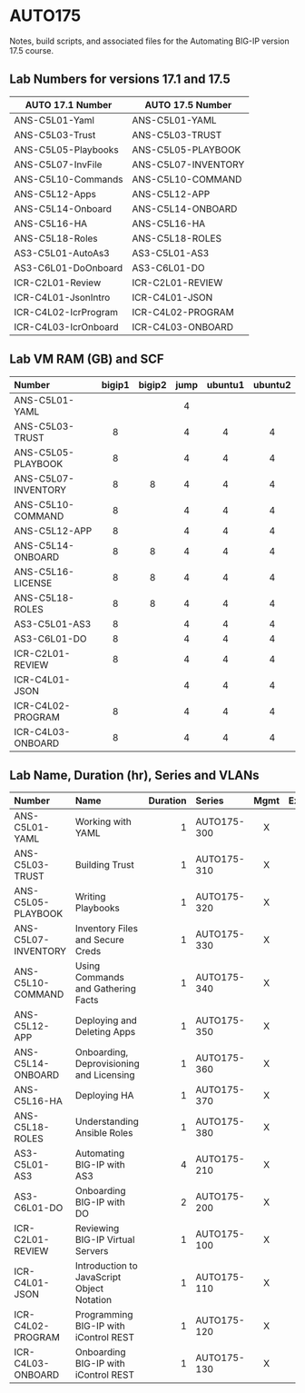 # AUTO175

Notes, build scripts, and associated files for the Automating BIG-IP version 17.5 course.

## Lab Numbers for versions 17.1 and 17.5

| AUTO 17.1 Number     | AUTO 17.5 Number    |
| -------------------- | ------------------- |
| ANS-C5L01-Yaml       | ANS-C5L01-YAML      |
| ANS-C5L03-Trust      | ANS-C5L03-TRUST     |
| ANS-C5L05-Playbooks  | ANS-C5L05-PLAYBOOK  |
| ANS-C5L07-InvFile    | ANS-C5L07-INVENTORY |
| ANS-C5L10-Commands   | ANS-C5L10-COMMAND   |
| ANS-C5L12-Apps       | ANS-C5L12-APP       |
| ANS-C5L14-Onboard    | ANS-C5L14-ONBOARD   |
| ANS-C5L16-HA         | ANS-C5L16-HA        |
| ANS-C5L18-Roles      | ANS-C5L18-ROLES     |
| AS3-C5L01-AutoAs3    | AS3-C5L01-AS3       |
| AS3-C6L01-DoOnboard  | AS3-C6L01-DO        |
| ICR-C2L01-Review     | ICR-C2L01-REVIEW    |
| ICR-C4L01-JsonIntro  | ICR-C4L01-JSON      |
| ICR-C4L02-IcrProgram | ICR-C4L02-PROGRAM   |
| ICR-C4L03-IcrOnboard | ICR-C4L03-ONBOARD   |

## Lab VM RAM (GB) and SCF

| Number              | bigip1 | bigip2 | jump | ubuntu1 | ubuntu2 |
| :------------------ | :----: | :----: | :--: | :-----: | :-----: |
| ANS-C5L01-YAML      |        |        |  4   |         |         |
| ANS-C5L03-TRUST     |   8    |        |  4   |    4    |    4    |
| ANS-C5L05-PLAYBOOK  |   8    |        |  4   |    4    |    4    |
| ANS-C5L07-INVENTORY |   8    |   8    |  4   |    4    |    4    |
| ANS-C5L10-COMMAND   |   8    |        |  4   |    4    |    4    |
| ANS-C5L12-APP       |   8    |        |  4   |    4    |    4    |
| ANS-C5L14-ONBOARD   |   8    |   8    |  4   |    4    |    4    |
| ANS-C5L16-LICENSE   |   8    |   8    |  4   |    4    |    4    |
| ANS-C5L18-ROLES     |   8    |   8    |  4   |    4    |    4    |
| AS3-C5L01-AS3       |   8    |        |  4   |    4    |    4    |
| AS3-C6L01-DO        |   8    |        |  4   |    4    |    4    |
| ICR-C2L01-REVIEW    |   8    |        |  4   |    4    |    4    |
| ICR-C4L01-JSON      |        |        |  4   |    4    |    4    |
| ICR-C4L02-PROGRAM   |   8    |        |  4   |    4    |    4    |
| ICR-C4L03-ONBOARD   |   8    |        |  4   |    4    |    4    |

## Lab Name, Duration (hr), Series and VLANs

| Number              | Name                                       | Duration | Series      | Mgmt | External | Internal |
| :------------------ | :----------------------------------------- | -------: | :---------- | :--: | :------: | :------: |
| ANS-C5L01-YAML      | Working with YAML                          |        1 | AUTO175-300 |  X   |    X     |          |
| ANS-C5L03-TRUST     | Building Trust                             |        1 | AUTO175-310 |  X   |    X     |          |
| ANS-C5L05-PLAYBOOK  | Writing Playbooks                          |        1 | AUTO175-320 |  X   |    X     |          |
| ANS-C5L07-INVENTORY | Inventory Files and Secure Creds           |        1 | AUTO175-330 |  X   |    X     |          |
| ANS-C5L10-COMMAND   | Using Commands and Gathering Facts         |        1 | AUTO175-340 |  X   |    X     |          |
| ANS-C5L12-APP       | Deploying and Deleting Apps                |        1 | AUTO175-350 |  X   |    X     |          |
| ANS-C5L14-ONBOARD   | Onboarding, Deprovisioning and Licensing   |        1 | AUTO175-360 |  X   |    X     |          |
| ANS-C5L16-HA        | Deploying HA                               |        1 | AUTO175-370 |  X   |    X     |          |
| ANS-C5L18-ROLES     | Understanding Ansible Roles                |        1 | AUTO175-380 |  X   |    X     |          |
| AS3-C5L01-AS3       | Automating BIG-IP with AS3                 |        4 | AUTO175-210 |  X   |    X     |          |
| AS3-C6L01-DO        | Onboarding BIG-IP with DO                  |        2 | AUTO175-200 |  X   |    X     |          |
| ICR-C2L01-REVIEW    | Reviewing BIG-IP Virtual Servers           |        1 | AUTO175-100 |  X   |    X     |          |
| ICR-C4L01-JSON      | Introduction to JavaScript Object Notation |        1 | AUTO175-110 |  X   |    X     |          |
| ICR-C4L02-PROGRAM   | Programming BIG-IP with iControl REST      |        1 | AUTO175-120 |  X   |    X     |          |
| ICR-C4L03-ONBOARD   | Onboarding BIG-IP with iControl REST       |        1 | AUTO175-130 |  X   |    X     |          |